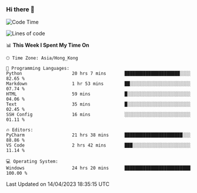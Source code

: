 ### Hi there 👋

<!--
**RoiexLee/RoiexLee** is a ✨ _special_ ✨ repository because its `README.md` (this file) appears on your GitHub profile.

Here are some ideas to get you started:

- 🔭 I’m currently working on ...
- 🌱 I’m currently learning ...
- 👯 I’m looking to collaborate on ...
- 🤔 I’m looking for help with ...
- 💬 Ask me about ...
- 📫 How to reach me: ...
- 😄 Pronouns: ...
- ⚡ Fun fact: ...
-->

<!--START_SECTION:waka-->
![Code Time](http://img.shields.io/badge/Code%20Time-229%20hrs%2028%20mins-blue)

![Lines of code](https://img.shields.io/badge/From%20Hello%20World%20I%27ve%20Written-35.2%20thousand%20lines%20of%20code-blue)

📊 **This Week I Spent My Time On** 

```text
🕑︎ Time Zone: Asia/Hong_Kong

💬 Programming Languages: 
Python                   20 hrs 7 mins       █████████████████████░░░░   82.65 % 
Markdown                 1 hr 53 mins        ██░░░░░░░░░░░░░░░░░░░░░░░   07.74 % 
HTML                     59 mins             █░░░░░░░░░░░░░░░░░░░░░░░░   04.06 % 
Text                     35 mins             █░░░░░░░░░░░░░░░░░░░░░░░░   02.45 % 
SSH Config               16 mins             ░░░░░░░░░░░░░░░░░░░░░░░░░   01.11 % 

🔥 Editors: 
PyCharm                  21 hrs 38 mins      ██████████████████████░░░   88.86 % 
VS Code                  2 hrs 42 mins       ███░░░░░░░░░░░░░░░░░░░░░░   11.14 % 

💻 Operating System: 
Windows                  24 hrs 20 mins      █████████████████████████   100.00 % 
```


 Last Updated on 14/04/2023 18:35:15 UTC
<!--END_SECTION:waka-->
